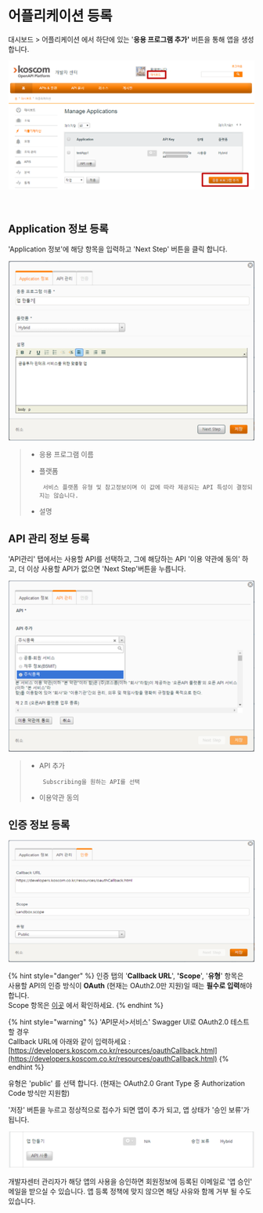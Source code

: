# 어플리케이션 등록

대시보드 &gt; 어플리케이션 에서 하단에 있는 '**응용 프로그램 추가'** 버튼을 통해 앱을 생성 합니다.

![](../../.gitbook/assets/image%20%28132%29.png)

​



## Application 정보 등록

'Application 정보'에 해당 항목을 입력하고 'Next Step' 버튼을 클릭 합니다.

![](../../.gitbook/assets/image%20%2876%29.png)

> * 응용 프로그램 이름
> * 플랫폼
>
>        서비스 플랫폼 유형 및 참고정보이며 이 값에 따라 제공되는 API 특성이 결정되지는 않습니다.
>
> * 설명



## API 관리 정보 등록

'API관리' 탭에서는 사용할 API를 선택하고, 그에 해당하는 API '이용 약관에 동의' 하고, 더 이상 사용할 API가 없으면 'Next Step'버튼을 누릅니다.

![](../../.gitbook/assets/image%20%28127%29.png)

> * API 추가 
>
>        Subscribing을 원하는 API를 선택
>
> * 이용약관 동의



## 인증 정보 등록

![&#xC778;&#xC99D; &#xD0ED;](../../.gitbook/assets/image%20%28128%29.png)

{% hint style="danger" %}
인증 탭의 '**Callback URL**',  **'Scope**',  '**유형**' 항목은   
사용할 API의 인증 방식이 **OAuth** \(현재는 OAuth2.0만 지원\)일 때는 **필수로 입력**해야 합니다.  
Scope 항목은 [이곳](https://koscom.gitbook.io/open-api/authentication/oauth/scope) 에서 확인하세요.
{% endhint %}

{% hint style="warning" %}
'API문서&gt;서비스' Swagger UI로 OAuth2.0 테스트 할 경우   
Callback URL에 아래와 같이 입력하세요 : [https://developers.koscom.co.kr/resources/oauthCallback.html](https://developers.koscom.co.kr/resources/oauthCallback.html)
{% endhint %}

유형은 'public' 를 선택 합니다. \(현재는 OAuth2.0 Grant Type 중 Authorization Code 방식만 지원함\)
  
'저장' 버튼을 누르고 정상적으로 접수가 되면 앱이 추가 되고, 앱 상태가 '승인 보류'가 됩니다.

![&#xC571; &#xC2B9;&#xC778;&#xBCF4;&#xB958;](../../.gitbook/assets/image%20%282%29.png)

개발자센터 관리자가 해당 앱의 사용을 승인하면 회원정보에 등록된 이메일로 '앱 승인' 메일을 받으실 수 있습니다.
 앱 등록 정책에 맞지 않으면 해당 사유와 함께 거부 될 수도 있습니다.



